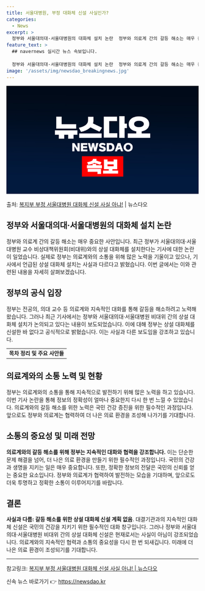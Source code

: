 ```yaml
---
title: 서울대병원, 부정 대화체 신설 사실인가?
categories:
  - News
excerpt: >
  정부와 서울대의대·서울대병원의 대화체 설치 논란  정부와 의료계 간의 갈등 해소는 매우 중요한 사안입니다. …
feature_text: >
  ## navernews 실시간 뉴스 속보입니다.

  정부와 서울대의대·서울대병원의 대화체 설치 논란  정부와 의료계 간의 갈등 해소는 매우 중요한 사안입니다. …
image: '/assets/img/newsdao_breakingnews.jpg'
---
```


![뉴스다오 속보](/assets/img/newsdao_breakingnews.jpg)

<p>출처: <a href="https://newsdao.kr/4211" rel="dofollow">복지부 부정 서울대병원 대화체 신설 사실 아냐!</a> | 뉴스다오</p>

<h2 data-ke-size="size26">정부와 서울대의대·서울대병원의 대화체 설치 논란</h2>
<p data-ke-size="size16">정부와 의료계 간의 갈등 해소는 매우 중요한 사안입니다. 최근 정부가 서울대의대·서울대병원 교수 비상대책위원회(비대위)와의 상설 대화체를 설치한다는 기사에 대한 논란이 일었습니다. 실제로 정부는 의료계와의 소통을 위해 많은 노력을 기울이고 있으나, 기사에서 언급된 상설 대화체 설치는 사실과 다르다고 밝혔습니다. 이번 글에서는 이와 관련된 내용을 자세히 살펴보겠습니다.</p>

<h2 data-ke-size="size26">정부의 공식 입장</h2>
<p data-ke-size="size16">정부는 전공의, 의대 교수 등 의료계와 지속적인 대화를 통해 갈등을 해소하려고 노력해왔습니다. 그러나 최근 기사에서는 정부와 서울대의대·서울대병원 비대위 간의 상설 대화체 설치가 논의되고 있다는 내용이 보도되었습니다. 이에 대해 정부는 상설 대화체를 신설한 바 없다고 공식적으로 밝혔습니다. 이는 사실과 다른 보도임을 강조하고 있습니다.</p>

<table>
  <tr>
    <td style="text-align: center; height: 17px;"><b>목차 정리 및 주요 사안들</b></td>
  </tr>
</table>

<h2 data-ke-size="size26">의료계와의 소통 노력 및 현황</h2>
<p data-ke-size="size16">정부는 의료계와의 소통을 통해 지속적으로 발전하기 위해 많은 노력을 하고 있습니다. 이번 기사 논란을 통해 정보의 정확성이 얼마나 중요한지 다시 한 번 느낄 수 있었습니다. 의료계와의 갈등 해소를 위한 노력은 국민 건강 증진을 위한 필수적인 과정입니다. 앞으로도 정부와 의료계는 협력하여 더 나은 의료 환경을 조성해 나가기를 기대합니다.</p>

<h2 data-ke-size="size26">소통의 중요성 및 미래 전망</h2>
<p data-ke-size="size16"><b>의료계와의 갈등 해소를 위해 정부는 지속적인 대화와 협력을 강조합니다.</b> 이는 단순한 문제 해결을 넘어, 더 나은 의료 환경을 만들기 위한 필수적인 과정입니다. 국민의 건강과 생명을 지키는 일은 매우 중요합니다. 또한, 정확한 정보의 전달은 국민의 신뢰를 얻는 중요한 요소입니다. 정부와 의료계가 협력하여 발전하는 모습을 기대하며, 앞으로도 더욱 투명하고 정확한 소통이 이루어지기를 바랍니다.</p>

<h2 data-ke-size="size26">결론</h2>
<p data-ke-size="size16"><b>사실과 다름: 갈등 해소를 위한 상설 대화체 신설 계획 없음</b>. 대결기관과의 지속적인 대화체 신설은 국민의 건강을 지키기 위한 필수적인 대화 창구입니다. 그러나 정부와 서울대의대·서울대병원 비대위 간의 상설 대화체 신설은 현재로서는 사실이 아님이 강조되었습니다. 의료계와의 지속적인 협력과 소통의 중요성을 다시 한 번 되새깁니다. 미래에 더 나은 의료 환경이 조성되기를 기대합니다.</p>

<hr>

참고링크: <a href="https://newsdao.kr/4211">복지부 부정 서울대병원 대화체 신설 사실 아냐! | 뉴스다오</a> 

신속 뉴스 바로가기 👉 <a href="https://newsdao.kr" rel="dofollow">https://newsdao.kr</a>



